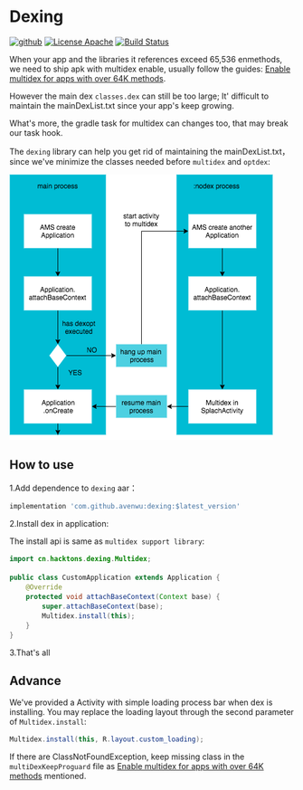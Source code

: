 # Dexing

[![github](https://img.shields.io/badge/platform-android-ff69b4.svg)](https://github.com/hacktons/convex_bottom_bar)
[![License Apache](https://img.shields.io/badge/license-apache2.0-blue)](http://www.apache.org/licenses/LICENSE-2.0.txt)
[![Build Status](https://travis-ci.com/hacktons/dexing.svg?branch=master)](https://travis-ci.com/hacktons/dexing)


When your app and the libraries it references exceed 65,536 enmethods, we need to ship apk with multidex enable, usually follow the guides:
[Enable multidex for apps with over 64K methods](https://developer.android.com/studio/build/multidex).

However the main dex `classes.dex` can still be too large; It' difficult to maintain the mainDexList.txt since your app's keep growing.

What's more, the gradle task for multidex can changes too, that may break our task hook.

The `dexing` library can help you get rid of maintaining the mainDexList.txt，since we've minimize the classes needed before `multidex` and `optdex`:

![multidex](doc/multidex.png)

## How to use

1.Add dependence to `dexing` aar：

```gradle
implementation 'com.github.avenwu:dexing:$latest_version'
```

2.Install dex in application:

The install api is same as `multidex support library`:

```java
import cn.hacktons.dexing.Multidex;

public class CustomApplication extends Application {
    @Override
    protected void attachBaseContext(Context base) {
        super.attachBaseContext(base);
        Multidex.install(this);
    }
}
```
3.That's all


## Advance

We've provided a Activity with simple loading process bar when dex is installing. You may replace the loading layout through the second parameter of `Multidex.install`:
```java
Multidex.install(this, R.layout.custom_loading);
```

If there are ClassNotFoundException, keep missing class in the `multiDexKeepProguard` file as [Enable multidex for apps with over 64K methods](https://developer.android.com/studio/build/multidex) mentioned.
